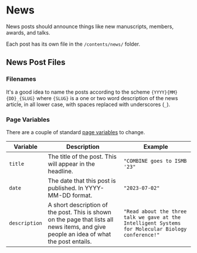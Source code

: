 # News

News posts should announce things like new manuscripts, members, awards, and talks.

Each post has its own file in the `/contents/news/` folder.

## News Post Files

### Filenames
It's a good idea to name the posts according to the scheme `{YYYY}{MM}{DD}_{SLUG}` where `{SLUG}` is a one or two word description of the news article, in all lower case, with spaces replaced with underscores (`_`).

### Page Variables
There are a couple of standard [page variables](https://gohugo.io/variables/page/) to change.

|Variable|Description|Example|
|--------|-----------|-------|
|`title`|The title of the post. This will appear in the headline.|`"COMBINE goes to ISMB '23"`|
|`date`|The date that this post is published. In YYYY-MM-DD format.|`"2023-07-02"`|
|`description`|A short description of the post. This is shown on the page that lists all news items, and give people an idea of what the post entails.|`"Read about the three talk we gave at the Intelligent Systems for Molecular Biology conference!"`|